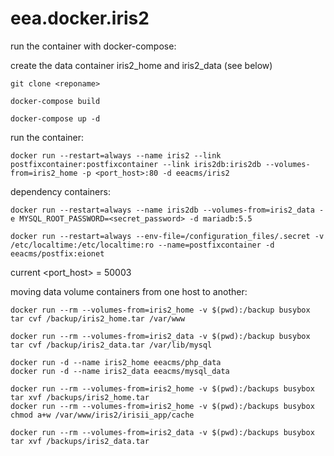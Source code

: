 # eea.docker.iris2

run the container with docker-compose:

create the data container iris2_home and iris2_data (see below)

    git clone <reponame>
    
    docker-compose build 
    
    docker-compose up -d

run the container: 

    docker run --restart=always --name iris2 --link postfixcontainer:postfixcontainer --link iris2db:iris2db --volumes-from=iris2_home -p <port_host>:80 -d eeacms/iris2
    
dependency containers:
    
    docker run --restart=always --name iris2db --volumes-from=iris2_data -e MYSQL_ROOT_PASSWORD=<secret_password> -d mariadb:5.5
    
    docker run --restart=always --env-file=/configuration_files/.secret -v /etc/localtime:/etc/localtime:ro --name=postfixcontainer -d eeacms/postfix:eionet

current <port_host> = 50003

moving data volume containers from one host to another:



<donor host>

    docker run --rm --volumes-from=iris2_home -v $(pwd):/backup busybox tar cvf /backup/iris2_home.tar /var/www
    
    docker run --rm --volumes-from=iris2_data -v $(pwd):/backup busybox tar cvf /backup/iris2_data.tar /var/lib/mysql

<target host>

    docker run -d --name iris2_home eeacms/php_data
    docker run -d --name iris2_data eeacms/mysql_data

    docker run --rm --volumes-from=iris2_home -v $(pwd):/backups busybox tar xvf /backups/iris2_home.tar
    docker run --rm --volumes-from=iris2_home -v $(pwd):/backups busybox chmod a+w /var/www/iris2/irisii_app/cache
    
    docker run --rm --volumes-from=iris2_data -v $(pwd):/backups busybox tar xvf /backups/iris2_data.tar

